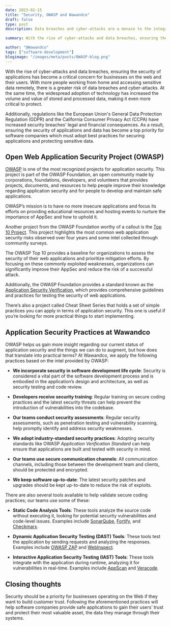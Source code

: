 ```yaml
---
date: 2023-02-15
title: "Security, OWASP and Wawandco"
draft: false
type: post
description: Data breaches and cyber-attacks are a menace to the integrity of the businesses that operate on the web. Learn more about the largest security-oriented project there is and how we at Wawandco care for the security of our systems.

summary: With the rise of cyber-attacks and data breaches, ensuring the security of applications has become a critical concern for businesses on the web and their users. Learn more about OWASP and how we care about security at Wawandco.

author: "@Wawandco"
tags: ["software-development"]
blogimage: "/images/meta/posts/OWASP-blog.png"
---
```


With the rise of cyber-attacks and data breaches, ensuring the security of applications has become a critical concern for businesses on the web and their users. With more people working from home and accessing sensitive data remotely, there is a greater risk of data breaches and cyber-attacks. At the same time, the widespread adoption of technology has increased the volume and value of stored and processed data, making it even more critical to protect.

Additionally, regulations like the European Union's General Data Protection Regulation (GDPR) and the California Consumer Privacy Act (CCPA) have increased security breaches' legal and financial consequences. As a result, ensuring the security of applications and data has become a top priority for software companies which must adopt best practices for securing applications and protecting sensitive data.

## Open Web Application Security Project (OWASP)
[OWASP](https://owasp.org/about/) is one of the most recognized projects for application security. This project is part of the OWASP Foundation, an open community made by corporations, foundations, developers, and volunteers that provides projects, documents, and resources to help people improve their knowledge regarding application security and for people to develop and maintain safe applications.

OWASP’s mission is to have no more insecure applications and focus its efforts on providing educational resources and hosting events to nurture the importance of AppSec and how to uphold it.

Another project from the OWASP Foundation worthy of a callout is the [Top 10 Project](https://owasp.org/www-project-top-ten/). This project highlights the most common web application security risks observed over four years and some intel collected through community surveys.

The OWASP Top 10 provides a baseline for organizations to assess the security of their web applications and prioritize mitigation efforts. By focusing on these commonly exploited weaknesses, organizations can significantly improve their AppSec and reduce the risk of a successful attack.

Additionally, the OWASP Foundation provides a standard known as the [Application Security Verification](https://owasp.org/www-project-application-security-verification-standard/), which provides comprehensive guidelines and practices for testing the security of web applications.

There’s also a project called Cheat Sheet Series that holds a set of simple practices you can apply in terms of application security. This one is useful if you’re looking for more practical things to start implementing.

## Application Security Practices at Wawandco
OWASP helps us gain more insight regarding our current status of application security and the things we can do to augment, but how does that translate into practical terms? 
At Wawandco, we apply the following practices based on the intel provided by OWASP:

- **We incorporate security in software development life cycle**: Security is considered a vital part of the software development process and is embodied in the application’s design and architecture, as well as security testing and code review.

- **Developers receive security training**: Regular training on secure coding practices and the latest security threats can help prevent the introduction of vulnerabilities into the codebase.

- **Our teams conduct security assessments**: Regular security assessments, such as penetration testing and vulnerability scanning, help promptly identify and address security weaknesses.

- **We adopt industry-standard security practices**: Adopting security standards like OWASP *Application Verification Standard* can help ensure that applications are built and tested with security in mind.

- **Our teams use secure communication channels**: All communication channels, including those between the development team and clients, should be protected and encrypted.

- **We keep software up-to-date**: The latest security patches and upgrades should be kept up-to-date to reduce the risk of exploits.

There are also several tools available to help validate secure coding practices; our teams use some of these:

- **Static Code Analysis Tools**: These tools analyze the source code without executing it, looking for potential security vulnerabilities and code-level issues. Examples include [SonarQube](https://www.sonarsource.com/products/sonarqube/), [Fortify](https://www.microfocus.com/en-us/cyberres/application-security), and [Checkmarx](https://checkmarx.com/).

- **Dynamic Application Security Testing (DAST) Tools**: These tools test the application by sending requests and analyzing the responses. Examples include [OWASP ZAP](https://www.zaproxy.org/) and [WebInspect](https://www.microfocus.com/en-us/cyberres/application-security/webinspect).

- **Interactive Application Security Testing (IAST) Tools**: These tools integrate with the application during runtime, analyzing it for vulnerabilities in real-time. Examples include [AppScan](https://www.hcltechsw.com/appscan) and [Veracode](https://www.veracode.com/).


## Closing thoughts
Security should be a priority for businesses operating on the Web if they want to build customer trust. Following the aforementioned practices will help software companies provide safe applications to gain their users’ trust and protect their most valuable asset, the data they manage through their systems.


